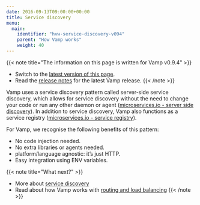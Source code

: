 ```yaml
---
date: 2016-09-13T09:00:00+00:00
title: Service discovery
menu:
  main:
    identifier: "hvw-service-discovery-v094"
    parent: "How Vamp works"
    weight: 40
---
```


{{< note title="The information on this page is written for Vamp v0.9.4" >}}

* Switch to the [latest version of this page](/documentation/how-vamp-works/service-discovery).
* Read the [release notes](/documentation/release-notes/latest) for the latest Vamp release.
{{< /note >}}

Vamp uses a service discovery pattern called server-side service discovery, which allows for service discovery without the need to change your code or run any other daemon or agent ([microservices.io - server side discovery](http://microservices.io/patterns/server-side-discovery.html)). In addition to service discovery, Vamp also functions as a service registry ([microservices.io - service registry](http://microservices.io/patterns/service-registry.html)).

For Vamp, we recognise the following benefits of this pattern:

* No code injection needed.
* No extra libraries or agents needed.
* platform/language agnostic: it’s just HTTP.
* Easy integration using ENV variables.

{{< note title="What next?" >}}
* More about [service discovery](/documentation/using-vamp/v0.9.4/service-discovery)
* Read about how Vamp works with [routing and load balancing](/documentation/how-vamp-works/v0.9.4/routing-and-load-balancing)
{{< /note >}}
